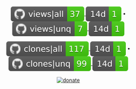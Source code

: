 <p align="center">
  <a href="https://github.com/andry81-stats/andry81-builds--gh-stats/commits/master/traffic/views">
    <img src="https://github.com/andry81-cache/andry81-builds--gh-content-cache/raw/master/repo/andry81-builds/andry81-builds/badges/traffic/views/all.svg" valign="middle" alt="GitHub views|any|total" />
    <img src="https://github.com/andry81-cache/andry81-builds--gh-content-cache/raw/master/repo/andry81-builds/andry81-builds/badges/traffic/views/all-14d.svg" valign="middle" alt="GitHub views|any|14d" /></a>
• <a href="https://github.com/andry81-stats/andry81-builds--gh-stats/commits/master/traffic/views">
    <img src="https://github.com/andry81-cache/andry81-builds--gh-content-cache/raw/master/repo/andry81-builds/andry81-builds/badges/traffic/views/unq.svg" valign="middle" alt="GitHub views|unique per day|total" />
    <img src="https://github.com/andry81-cache/andry81-builds--gh-content-cache/raw/master/repo/andry81-builds/andry81-builds/badges/traffic/views/unq-14d.svg" valign="middle" alt="GitHub views|unique per day|14d" /></a>
</p>

<p align="center">
  <a href="https://github.com/andry81-stats/andry81-builds--gh-stats/commits/master/traffic/clones">
    <img src="https://github.com/andry81-cache/andry81-builds--gh-content-cache/raw/master/repo/andry81-builds/andry81-builds/badges/traffic/clones/all.svg" valign="middle" alt="GitHub clones|any|total" />
    <img src="https://github.com/andry81-cache/andry81-builds--gh-content-cache/raw/master/repo/andry81-builds/andry81-builds/badges/traffic/clones/all-14d.svg" valign="middle" alt="GitHub clones|any|14d" /></a>
• <a href="https://github.com/andry81-stats/andry81-builds--gh-stats/commits/master/traffic/clones">
    <img src="https://github.com/andry81-cache/andry81-builds--gh-content-cache/raw/master/repo/andry81-builds/andry81-builds/badges/traffic/clones/unq.svg" valign="middle" alt="GitHub clones|unique per day|total" />
    <img src="https://github.com/andry81-cache/andry81-builds--gh-content-cache/raw/master/repo/andry81-builds/andry81-builds/badges/traffic/clones/unq-14d.svg" valign="middle" alt="GitHub clones|unique per day|14d" /></a>
</p>

<p align="center">
  <a href="https://github.com/andry81/donate"><img src="https://github.com/andry81-cache/andry81--gh-content-cache/raw/master/common/badges/donate/donate.svg" valign="middle" alt="donate" /></a>
</p>

